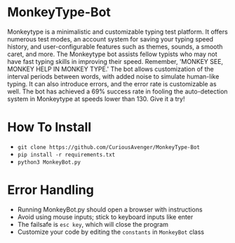 # MonkeyType-Bot
Monkeytype is a minimalistic and customizable typing test platform. It offers numerous test modes, an account system for saving your typing speed history, and user-configurable features such as themes, sounds, a smooth caret, and more. The Monkeytype bot assists fellow typists who may not have fast typing skills in improving their speed. Remember, 'MONKEY SEE, MONKEY HELP IN MONKEY TYPE.' The bot allows customization of the interval periods between words, with added noise to simulate human-like typing. It can also introduce errors, and the error rate is customizable as well. The bot has achieved a 69% success rate in fooling the auto-detection system in Monkeytype at speeds lower than 130. Give it a try!

# How To Install
- `git clone https://github.com/CuriousAvenger/MonkeyType-Bot`
- `pip install -r requirements.txt`
- `python3 MonkeyBot.py`

# Error Handling
- Running MonkeyBot.py should open a browser with instructions
- Avoid using mouse inputs; stick to keyboard inputs like enter
- The failsafe is `esc key`, which will close the program
- Customize your code by editing the `constants` in `MonkeyBot` class
